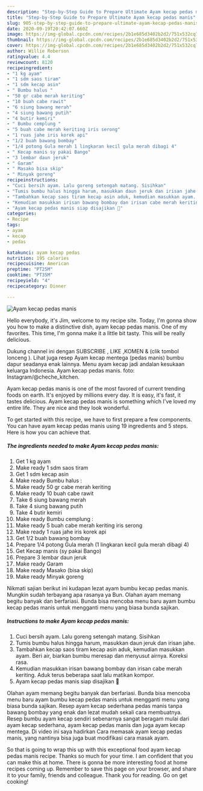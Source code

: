 ```yaml
---
description: "Step-by-Step Guide to Prepare Ultimate Ayam kecap pedas manis"
title: "Step-by-Step Guide to Prepare Ultimate Ayam kecap pedas manis"
slug: 905-step-by-step-guide-to-prepare-ultimate-ayam-kecap-pedas-manis
date: 2020-09-19T20:42:07.660Z
image: https://img-global.cpcdn.com/recipes/2b1e685d3402b2d2/751x532cq70/ayam-kecap-pedas-manis-foto-resep-utama.jpg
thumbnail: https://img-global.cpcdn.com/recipes/2b1e685d3402b2d2/751x532cq70/ayam-kecap-pedas-manis-foto-resep-utama.jpg
cover: https://img-global.cpcdn.com/recipes/2b1e685d3402b2d2/751x532cq70/ayam-kecap-pedas-manis-foto-resep-utama.jpg
author: Willie Roberson
ratingvalue: 4.4
reviewcount: 8120
recipeingredient:
- "1 kg ayam"
- "1 sdm saos tiram"
- "1 sdm kecap asin"
- " Bumbu halus "
- "50 gr cabe merah keriting"
- "10 buah cabe rawit"
- "6 siung bawang merah"
- "4 siung bawang putih"
- "4 butir kemiri"
- " Bumbu cemplung "
- "5 buah cabe merah keriting iris serong"
- "1 ruas jahe iris korek api"
- "1/2 buah bawang bombay"
- "1/4 potong Gula merah 1 lingkaran kecil gula merah dibagi 4"
- " Kecap manis sy pakai Bango"
- "3 lembar daun jeruk"
- " Garam"
- " Masako bisa skip"
- " Minyak goreng"
recipeinstructions:
- "Cuci bersih ayam. Lalu goreng setengah matang. Sisihkan"
- "Tumis bumbu halus hingga harum, masukkan daun jeruk dan irisan jahe."
- "Tambahkan kecap saos tiram kecap asin aduk, kemudian masukkan ayam. Beri air, biarkan bumbu meresap dan menyusut airnya. Koreksi rasa."
- "Kemudian masukkan irisan bawang bombay dan irisan cabe merah keriting. Aduk terus beberapa saat lalu matikan kompor."
- "Ayam kecap pedas manis siap disajikan 🙂"
categories:
- Recipe
tags:
- ayam
- kecap
- pedas

katakunci: ayam kecap pedas 
nutrition: 195 calories
recipecuisine: American
preptime: "PT25M"
cooktime: "PT35M"
recipeyield: "4"
recipecategory: Dinner

---
```



![Ayam kecap pedas manis](https://img-global.cpcdn.com/recipes/2b1e685d3402b2d2/751x532cq70/ayam-kecap-pedas-manis-foto-resep-utama.jpg)

Hello everybody, it's Jim, welcome to my recipe site. Today, I'm gonna show you how to make a distinctive dish, ayam kecap pedas manis. One of my favorites. This time, I'm gonna make it a little bit tasty. This will be really delicious.

Dukung channel ini dengan SUBSCRIBE , LIKE ,KOMEN &amp; (clik tombol lonceng ). Lihat juga resep Ayam kecap mentega (pedas manis) bumbu dapur seadanya enak lainnya. Menu ayam kecap jadi andalan kesukaan keluarga Indonesia. Ayam kecap pedas manis. foto: Instagram/@cheche_kitchen.

Ayam kecap pedas manis is one of the most favored of current trending foods on earth. It's enjoyed by millions every day. It is easy, it's fast, it tastes delicious. Ayam kecap pedas manis is something which I've loved my entire life. They are nice and they look wonderful.


To get started with this recipe, we have to first prepare a few components. You can have ayam kecap pedas manis using 19 ingredients and 5 steps. Here is how you can achieve that.

<!--inarticleads1-->

##### The ingredients needed to make Ayam kecap pedas manis:

1. Get 1 kg ayam
1. Make ready 1 sdm saos tiram
1. Get 1 sdm kecap asin
1. Make ready  Bumbu halus :
1. Make ready 50 gr cabe merah keriting
1. Make ready 10 buah cabe rawit
1. Take 6 siung bawang merah
1. Take 4 siung bawang putih
1. Take 4 butir kemiri
1. Make ready  Bumbu cemplung :
1. Make ready 5 buah cabe merah keriting iris serong
1. Make ready 1 ruas jahe iris korek api
1. Get 1/2 buah bawang bombay
1. Prepare 1/4 potong Gula merah (1 lingkaran kecil gula merah dibagi 4)
1. Get  Kecap manis (sy pakai Bango)
1. Prepare 3 lembar daun jeruk
1. Make ready  Garam
1. Make ready  Masako (bisa skip)
1. Make ready  Minyak goreng


Nikmati sajian berikut ini kudapan lezat ayam bumbu kecap pedas manis. Mungkin sudah terbayang apa rasanya ya Bun. Olahan ayam memang begitu banyak dan berfariasi. Bunda bisa mencoba menu baru ayam bumbu kecap pedas manis untuk mengganti menu yang biasa bunda sajikan. 

<!--inarticleads2-->

##### Instructions to make Ayam kecap pedas manis:

1. Cuci bersih ayam. Lalu goreng setengah matang. Sisihkan
1. Tumis bumbu halus hingga harum, masukkan daun jeruk dan irisan jahe.
1. Tambahkan kecap saos tiram kecap asin aduk, kemudian masukkan ayam. Beri air, biarkan bumbu meresap dan menyusut airnya. Koreksi rasa.
1. Kemudian masukkan irisan bawang bombay dan irisan cabe merah keriting. Aduk terus beberapa saat lalu matikan kompor.
1. Ayam kecap pedas manis siap disajikan 🙂


Olahan ayam memang begitu banyak dan berfariasi. Bunda bisa mencoba menu baru ayam bumbu kecap pedas manis untuk mengganti menu yang biasa bunda sajikan. Resep ayam kecap sederhana pedas manis tanpa bawang bombay yang enak dan lezat mudah sekali cara membuatnya. Resep bumbu ayam kecap sendiri sebenarnya sangat beragam mulai dari ayam kecap sederhana, ayam kecap pedas manis dan juga ayam kecap mentega. Di video ini saya hadirkan Cara memasak ayam kecap pedas manis, yang nantinya bisa juga buat modifikasi cara masak ayam. 

So that is going to wrap this up with this exceptional food ayam kecap pedas manis recipe. Thanks so much for your time. I am confident that you can make this at home. There is gonna be more interesting food at home recipes coming up. Remember to save this page on your browser, and share it to your family, friends and colleague. Thank you for reading. Go on get cooking!
